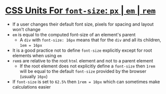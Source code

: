 # [CSS Units For `font-size`: `px` | `em` | `rem`](https://medium.com/code-better/css-units-for-font-size-px-em-rem-79f7e592bb97)

* If a user changes their default font size, pixels for spacing and layout won't change
* `em` is equal to the computed font-size of an element's parent
  * A `div` with `font-size: 16px` means that for the `div` and all its children, `1em = 16px`
* It is a good practice not to define `font-size` explicitly except for root elements when using `em`
* `rem`s are relative to the root `html` element and not to a parent element
  * If the root element does not explicitly define a `font-size` then `1rem` will be equal to the default `font-size` provided by the browser (usually `16px`)
* If `font-size` is set to `62.5%` then `1rem = 10px` which can sometimes make calculations easier
